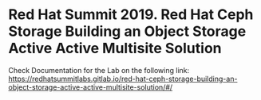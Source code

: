 # Red Hat Summit 2019.  Red Hat Ceph Storage Building an Object Storage Active Active Multisite Solution #
Check Documentation for the Lab on the following link: https://redhatsummitlabs.gitlab.io/red-hat-ceph-storage-building-an-object-storage-active-active-multisite-solution/#/
